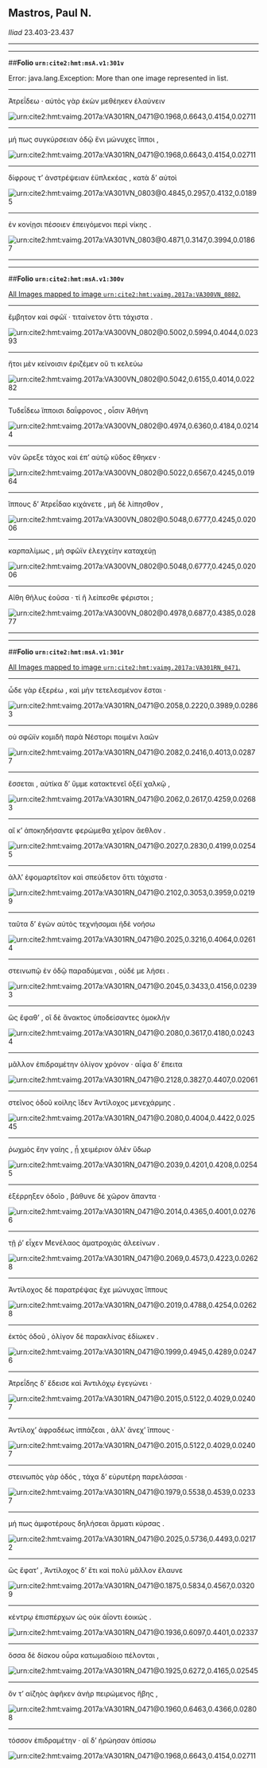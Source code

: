 ## Mastros, Paul N.

*Iliad* 23.403-23.437

---

---

##**Folio `urn:cite2:hmt:msA.v1:301v`**



Error: java.lang.Exception: More than one image represented in list.

---- 

 Ἀτρεΐδεω · αὐτὸς γὰρ ἑκὼν μεθέηκεν ἐλαύνειν

![urn:cite2:hmt:vaimg.2017a:VA301RN_0471@0.1968,0.6643,0.4154,0.02711](http://beta.hpcc.uh.edu/scs/image/500/500/urn:cite2:hmt:vaimg.2017a:VA301RN_0471@0.1968,0.6643,0.4154,0.02711)

---- 

 μή πως συγκύρσειαν ὁδῷ ἔνι μώνυχες ἵπποι ,

![urn:cite2:hmt:vaimg.2017a:VA301RN_0471@0.1968,0.6643,0.4154,0.02711](http://beta.hpcc.uh.edu/scs/image/500/500/urn:cite2:hmt:vaimg.2017a:VA301RN_0471@0.1968,0.6643,0.4154,0.02711)

---- 

 δίφρους τʼ ἀνστρέψειαν ἐϋπλεκέας , κατὰ δʼ αὐτοὶ

![urn:cite2:hmt:vaimg.2017a:VA301VN_0803@0.4845,0.2957,0.4132,0.01895](http://beta.hpcc.uh.edu/scs/image/500/500/urn:cite2:hmt:vaimg.2017a:VA301VN_0803@0.4845,0.2957,0.4132,0.01895)

---- 

 ἐν κονίῃσι πέσοιεν ἐπειγόμενοι περὶ νίκης .

![urn:cite2:hmt:vaimg.2017a:VA301VN_0803@0.4871,0.3147,0.3994,0.01867](http://beta.hpcc.uh.edu/scs/image/500/500/urn:cite2:hmt:vaimg.2017a:VA301VN_0803@0.4871,0.3147,0.3994,0.01867)

---

---

##**Folio `urn:cite2:hmt:msA.v1:300v`**



[All Images mapped to image `urn:cite2:hmt:vaimg.2017a:VA300VN_0802`.](http://www.homermultitext.org/ict2/index.html?urn=urn:cite2:hmt:vaimg.2017a:VA300VN_0802@0.5002,0.5994,0.4044,0.02393&urn=urn:cite2:hmt:vaimg.2017a:VA300VN_0802@0.5042,0.6155,0.4014,0.02282&urn=urn:cite2:hmt:vaimg.2017a:VA300VN_0802@0.4974,0.6360,0.4184,0.02144&urn=urn:cite2:hmt:vaimg.2017a:VA300VN_0802@0.5022,0.6567,0.4245,0.01964&urn=urn:cite2:hmt:vaimg.2017a:VA300VN_0802@0.5048,0.6777,0.4245,0.02006&urn=urn:cite2:hmt:vaimg.2017a:VA300VN_0802@0.5048,0.6777,0.4245,0.02006&urn=urn:cite2:hmt:vaimg.2017a:VA300VN_0802@0.4978,0.6877,0.4385,0.02877)

---- 

 ἔμβητον καὶ σφῶϊ · τιταίνετον ὅττι τάχιστα .

![urn:cite2:hmt:vaimg.2017a:VA300VN_0802@0.5002,0.5994,0.4044,0.02393](http://beta.hpcc.uh.edu/scs/image/500/500/urn:cite2:hmt:vaimg.2017a:VA300VN_0802@0.5002,0.5994,0.4044,0.02393)

---- 

 ἤτοι μὲν κείνοισιν ἐριζέμεν οὔ τι κελεύω

![urn:cite2:hmt:vaimg.2017a:VA300VN_0802@0.5042,0.6155,0.4014,0.02282](http://beta.hpcc.uh.edu/scs/image/500/500/urn:cite2:hmt:vaimg.2017a:VA300VN_0802@0.5042,0.6155,0.4014,0.02282)

---- 

 Τυδεΐδεω ἵπποισι δαΐφρονος , οἷσιν Ἀθήνη

![urn:cite2:hmt:vaimg.2017a:VA300VN_0802@0.4974,0.6360,0.4184,0.02144](http://beta.hpcc.uh.edu/scs/image/500/500/urn:cite2:hmt:vaimg.2017a:VA300VN_0802@0.4974,0.6360,0.4184,0.02144)

---- 

 νῦν ὤρεξε τάχος καὶ ἐπʼ αὐτῷ κῦδος ἔθηκεν ·

![urn:cite2:hmt:vaimg.2017a:VA300VN_0802@0.5022,0.6567,0.4245,0.01964](http://beta.hpcc.uh.edu/scs/image/500/500/urn:cite2:hmt:vaimg.2017a:VA300VN_0802@0.5022,0.6567,0.4245,0.01964)

---- 

 ἵππους δʼ Ἀτρεΐδαο κιχάνετε , μὴ δὲ λίπησθον ,

![urn:cite2:hmt:vaimg.2017a:VA300VN_0802@0.5048,0.6777,0.4245,0.02006](http://beta.hpcc.uh.edu/scs/image/500/500/urn:cite2:hmt:vaimg.2017a:VA300VN_0802@0.5048,0.6777,0.4245,0.02006)

---- 

 καρπαλίμως , μὴ σφῶϊν ἐλεγχείην καταχεύῃ

![urn:cite2:hmt:vaimg.2017a:VA300VN_0802@0.5048,0.6777,0.4245,0.02006](http://beta.hpcc.uh.edu/scs/image/500/500/urn:cite2:hmt:vaimg.2017a:VA300VN_0802@0.5048,0.6777,0.4245,0.02006)

---- 

 Αἴθη θῆλυς ἐοῦσα · τί ἢ λείπεσθε φέριστοι ;

![urn:cite2:hmt:vaimg.2017a:VA300VN_0802@0.4978,0.6877,0.4385,0.02877](http://beta.hpcc.uh.edu/scs/image/500/500/urn:cite2:hmt:vaimg.2017a:VA300VN_0802@0.4978,0.6877,0.4385,0.02877)

---

---

##**Folio `urn:cite2:hmt:msA.v1:301r`**



[All Images mapped to image `urn:cite2:hmt:vaimg.2017a:VA301RN_0471`.](http://www.homermultitext.org/ict2/index.html?urn=urn:cite2:hmt:vaimg.2017a:VA301RN_0471@0.2058,0.2220,0.3989,0.02863&urn=urn:cite2:hmt:vaimg.2017a:VA301RN_0471@0.2082,0.2416,0.4013,0.02877&urn=urn:cite2:hmt:vaimg.2017a:VA301RN_0471@0.2062,0.2617,0.4259,0.02683&urn=urn:cite2:hmt:vaimg.2017a:VA301RN_0471@0.2027,0.2830,0.4199,0.02545&urn=urn:cite2:hmt:vaimg.2017a:VA301RN_0471@0.2102,0.3053,0.3959,0.02199&urn=urn:cite2:hmt:vaimg.2017a:VA301RN_0471@0.2025,0.3216,0.4064,0.02614&urn=urn:cite2:hmt:vaimg.2017a:VA301RN_0471@0.2045,0.3433,0.4156,0.02393&urn=urn:cite2:hmt:vaimg.2017a:VA301RN_0471@0.2080,0.3617,0.4180,0.02434&urn=urn:cite2:hmt:vaimg.2017a:VA301RN_0471@0.2128,0.3827,0.4407,0.02061&urn=urn:cite2:hmt:vaimg.2017a:VA301RN_0471@0.2080,0.4004,0.4422,0.02545&urn=urn:cite2:hmt:vaimg.2017a:VA301RN_0471@0.2039,0.4201,0.4208,0.02545&urn=urn:cite2:hmt:vaimg.2017a:VA301RN_0471@0.2014,0.4365,0.4001,0.02766&urn=urn:cite2:hmt:vaimg.2017a:VA301RN_0471@0.2069,0.4573,0.4223,0.02628&urn=urn:cite2:hmt:vaimg.2017a:VA301RN_0471@0.2019,0.4788,0.4254,0.02628&urn=urn:cite2:hmt:vaimg.2017a:VA301RN_0471@0.1999,0.4945,0.4289,0.02476&urn=urn:cite2:hmt:vaimg.2017a:VA301RN_0471@0.2015,0.5122,0.4029,0.02407&urn=urn:cite2:hmt:vaimg.2017a:VA301RN_0471@0.2015,0.5122,0.4029,0.02407&urn=urn:cite2:hmt:vaimg.2017a:VA301RN_0471@0.1979,0.5538,0.4539,0.02337&urn=urn:cite2:hmt:vaimg.2017a:VA301RN_0471@0.2025,0.5736,0.4493,0.02172&urn=urn:cite2:hmt:vaimg.2017a:VA301RN_0471@0.1875,0.5834,0.4567,0.03209&urn=urn:cite2:hmt:vaimg.2017a:VA301RN_0471@0.1936,0.6097,0.4401,0.02337&urn=urn:cite2:hmt:vaimg.2017a:VA301RN_0471@0.1925,0.6272,0.4165,0.02545&urn=urn:cite2:hmt:vaimg.2017a:VA301RN_0471@0.1960,0.6463,0.4366,0.02808&urn=urn:cite2:hmt:vaimg.2017a:VA301RN_0471@0.1968,0.6643,0.4154,0.02711)

---- 

 ὧδε γὰρ ἐξερέω , καὶ μὴν τετελεσμένον ἔσται ·

![urn:cite2:hmt:vaimg.2017a:VA301RN_0471@0.2058,0.2220,0.3989,0.02863](http://beta.hpcc.uh.edu/scs/image/500/500/urn:cite2:hmt:vaimg.2017a:VA301RN_0471@0.2058,0.2220,0.3989,0.02863)

---- 

 οὐ σφῶϊν κομιδὴ παρὰ Νέστορι ποιμένι λαῶν

![urn:cite2:hmt:vaimg.2017a:VA301RN_0471@0.2082,0.2416,0.4013,0.02877](http://beta.hpcc.uh.edu/scs/image/500/500/urn:cite2:hmt:vaimg.2017a:VA301RN_0471@0.2082,0.2416,0.4013,0.02877)

---- 

 ἔσσεται , αὐτίκα δʼ ὔμμε κατακτενεῖ ὀξέϊ χαλκῷ ,

![urn:cite2:hmt:vaimg.2017a:VA301RN_0471@0.2062,0.2617,0.4259,0.02683](http://beta.hpcc.uh.edu/scs/image/500/500/urn:cite2:hmt:vaimg.2017a:VA301RN_0471@0.2062,0.2617,0.4259,0.02683)

---- 

 αἴ κʼ ἀποκηδήσαντε φερώμεθα χεῖρον ἄεθλον .

![urn:cite2:hmt:vaimg.2017a:VA301RN_0471@0.2027,0.2830,0.4199,0.02545](http://beta.hpcc.uh.edu/scs/image/500/500/urn:cite2:hmt:vaimg.2017a:VA301RN_0471@0.2027,0.2830,0.4199,0.02545)

---- 

 ἀλλʼ ἐφομαρτεῖτον καὶ σπεύδετον ὅττι τάχιστα ·

![urn:cite2:hmt:vaimg.2017a:VA301RN_0471@0.2102,0.3053,0.3959,0.02199](http://beta.hpcc.uh.edu/scs/image/500/500/urn:cite2:hmt:vaimg.2017a:VA301RN_0471@0.2102,0.3053,0.3959,0.02199)

---- 

 ταῦτα δʼ ἐγὼν αὐτὸς τεχνήσομαι ἠδὲ νοήσω

![urn:cite2:hmt:vaimg.2017a:VA301RN_0471@0.2025,0.3216,0.4064,0.02614](http://beta.hpcc.uh.edu/scs/image/500/500/urn:cite2:hmt:vaimg.2017a:VA301RN_0471@0.2025,0.3216,0.4064,0.02614)

---- 

 στεινωπῷ ἐν ὁδῷ παραδύμεναι , οὐδέ με λήσει .

![urn:cite2:hmt:vaimg.2017a:VA301RN_0471@0.2045,0.3433,0.4156,0.02393](http://beta.hpcc.uh.edu/scs/image/500/500/urn:cite2:hmt:vaimg.2017a:VA301RN_0471@0.2045,0.3433,0.4156,0.02393)

---- 

 ὣς ἔφαθʼ , οἳ δὲ ἄνακτος ὑποδείσαντες ὁμοκλὴν

![urn:cite2:hmt:vaimg.2017a:VA301RN_0471@0.2080,0.3617,0.4180,0.02434](http://beta.hpcc.uh.edu/scs/image/500/500/urn:cite2:hmt:vaimg.2017a:VA301RN_0471@0.2080,0.3617,0.4180,0.02434)

---- 

 μᾶλλον ἐπιδραμέτην ὀλίγον χρόνον · αἶψα δʼ ἔπειτα

![urn:cite2:hmt:vaimg.2017a:VA301RN_0471@0.2128,0.3827,0.4407,0.02061](http://beta.hpcc.uh.edu/scs/image/500/500/urn:cite2:hmt:vaimg.2017a:VA301RN_0471@0.2128,0.3827,0.4407,0.02061)

---- 

 στεῖνος ὁδοῦ κοίλης ἴδεν Ἀντίλοχος μενεχάρμης .

![urn:cite2:hmt:vaimg.2017a:VA301RN_0471@0.2080,0.4004,0.4422,0.02545](http://beta.hpcc.uh.edu/scs/image/500/500/urn:cite2:hmt:vaimg.2017a:VA301RN_0471@0.2080,0.4004,0.4422,0.02545)

---- 

 ῥωχμὸς ἔην γαίης , ᾗ χειμέριον ἀλὲν ὕδωρ

![urn:cite2:hmt:vaimg.2017a:VA301RN_0471@0.2039,0.4201,0.4208,0.02545](http://beta.hpcc.uh.edu/scs/image/500/500/urn:cite2:hmt:vaimg.2017a:VA301RN_0471@0.2039,0.4201,0.4208,0.02545)

---- 

 ἐξέρρηξεν ὁδοῖο , βάθυνε δὲ χῶρον ἅπαντα ·

![urn:cite2:hmt:vaimg.2017a:VA301RN_0471@0.2014,0.4365,0.4001,0.02766](http://beta.hpcc.uh.edu/scs/image/500/500/urn:cite2:hmt:vaimg.2017a:VA301RN_0471@0.2014,0.4365,0.4001,0.02766)

---- 

 τῇ ῥʼ εἶχεν Μενέλαος ἁματροχιὰς ἀλεείνων .

![urn:cite2:hmt:vaimg.2017a:VA301RN_0471@0.2069,0.4573,0.4223,0.02628](http://beta.hpcc.uh.edu/scs/image/500/500/urn:cite2:hmt:vaimg.2017a:VA301RN_0471@0.2069,0.4573,0.4223,0.02628)

---- 

 Ἀντίλοχος δὲ παρατρέψας ἔχε μώνυχας ἵππους

![urn:cite2:hmt:vaimg.2017a:VA301RN_0471@0.2019,0.4788,0.4254,0.02628](http://beta.hpcc.uh.edu/scs/image/500/500/urn:cite2:hmt:vaimg.2017a:VA301RN_0471@0.2019,0.4788,0.4254,0.02628)

---- 

 ἐκτὸς ὁδοῦ , ὀλίγον δὲ παρακλίνας ἐδίωκεν .

![urn:cite2:hmt:vaimg.2017a:VA301RN_0471@0.1999,0.4945,0.4289,0.02476](http://beta.hpcc.uh.edu/scs/image/500/500/urn:cite2:hmt:vaimg.2017a:VA301RN_0471@0.1999,0.4945,0.4289,0.02476)

---- 

 Ἀτρεΐδης δʼ ἔδεισε καὶ Ἀντιλόχῳ ἐγεγώνει ·

![urn:cite2:hmt:vaimg.2017a:VA301RN_0471@0.2015,0.5122,0.4029,0.02407](http://beta.hpcc.uh.edu/scs/image/500/500/urn:cite2:hmt:vaimg.2017a:VA301RN_0471@0.2015,0.5122,0.4029,0.02407)

---- 

 Ἀντίλοχʼ ἀφραδέως ἱππάζεαι , ἀλλʼ ἄνεχʼ ἵππους ·

![urn:cite2:hmt:vaimg.2017a:VA301RN_0471@0.2015,0.5122,0.4029,0.02407](http://beta.hpcc.uh.edu/scs/image/500/500/urn:cite2:hmt:vaimg.2017a:VA301RN_0471@0.2015,0.5122,0.4029,0.02407)

---- 

 στεινωπὸς γὰρ ὁδός , τάχα δʼ εὐρυτέρη παρελάσσαι ·

![urn:cite2:hmt:vaimg.2017a:VA301RN_0471@0.1979,0.5538,0.4539,0.02337](http://beta.hpcc.uh.edu/scs/image/500/500/urn:cite2:hmt:vaimg.2017a:VA301RN_0471@0.1979,0.5538,0.4539,0.02337)

---- 

 μή πως ἀμφοτέρους δηλήσεαι ἅρματι κύρσας .

![urn:cite2:hmt:vaimg.2017a:VA301RN_0471@0.2025,0.5736,0.4493,0.02172](http://beta.hpcc.uh.edu/scs/image/500/500/urn:cite2:hmt:vaimg.2017a:VA301RN_0471@0.2025,0.5736,0.4493,0.02172)

---- 

 ὣς ἔφατʼ , Ἀντίλοχος δʼ ἔτι καὶ πολὺ μᾶλλον ἔλαυνε

![urn:cite2:hmt:vaimg.2017a:VA301RN_0471@0.1875,0.5834,0.4567,0.03209](http://beta.hpcc.uh.edu/scs/image/500/500/urn:cite2:hmt:vaimg.2017a:VA301RN_0471@0.1875,0.5834,0.4567,0.03209)

---- 

 κέντρῳ ἐπισπέρχων ὡς οὐκ ἀΐοντι ἐοικώς .

![urn:cite2:hmt:vaimg.2017a:VA301RN_0471@0.1936,0.6097,0.4401,0.02337](http://beta.hpcc.uh.edu/scs/image/500/500/urn:cite2:hmt:vaimg.2017a:VA301RN_0471@0.1936,0.6097,0.4401,0.02337)

---- 

 ὅσσα δὲ δίσκου οὖρα κατωμαδίοιο πέλονται ,

![urn:cite2:hmt:vaimg.2017a:VA301RN_0471@0.1925,0.6272,0.4165,0.02545](http://beta.hpcc.uh.edu/scs/image/500/500/urn:cite2:hmt:vaimg.2017a:VA301RN_0471@0.1925,0.6272,0.4165,0.02545)

---- 

 ὅν τʼ αἰζηὸς ἀφῆκεν ἀνὴρ πειρώμενος ἥβης ,

![urn:cite2:hmt:vaimg.2017a:VA301RN_0471@0.1960,0.6463,0.4366,0.02808](http://beta.hpcc.uh.edu/scs/image/500/500/urn:cite2:hmt:vaimg.2017a:VA301RN_0471@0.1960,0.6463,0.4366,0.02808)

---- 

 τόσσον ἐπιδραμέτην · αἳ δʼ ἠρώησαν ὀπίσσω

![urn:cite2:hmt:vaimg.2017a:VA301RN_0471@0.1968,0.6643,0.4154,0.02711](http://beta.hpcc.uh.edu/scs/image/500/500/urn:cite2:hmt:vaimg.2017a:VA301RN_0471@0.1968,0.6643,0.4154,0.02711)